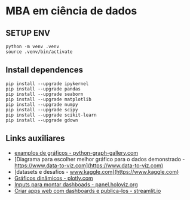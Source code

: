 # MBA em ciência de dados

## SETUP ENV
```shell
python -m venv .venv
source .venv/bin/activate
```

## Install dependences
```shell
pip install --upgrade ipykernel
pip install --upgrade pandas
pip install --upgrade seaborn
pip install --upgrade matplotlib
pip install --upgrade numpy
pip install --upgrade scipy
pip install --upgrade scikit-learn
pip install --upgrade gdown
```


## Links auxiliares

<!-- examplos de gráficos -->
- [examplos de gráficos - python-graph-gallery.com](https://python-graph-gallery.com)
- [Diagrama para escolher melhor gráfico para o dados demonstrado - https://www.data-to-viz.com](https://www.data-to-viz.com)
- [datasets e desafios - www.kaggle.com](https://www.kaggle.com)
- [Gráficos dinâmicos - plotly.com](https://plotly.com)
- [Inputs para montar dashboads - panel.holoviz.org](https://panel.holoviz.org)
- [Criar apps web com dashboards e publica-los - streamlit.io](https://streamlit.io)